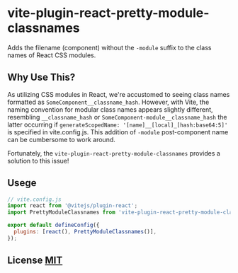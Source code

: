# vite-plugin-react-pretty-module-classnames

Adds the filename (component) without the `-module` suffix to the class names of React CSS modules.

## Why Use This?

As utilizing CSS modules in React, we're accustomed to seeing class names formatted as `SomeComponent__classname_hash`. However, with Vite, the naming convention for modular class names appears slightly different, resembling `__classname_hash` or `SomeComponent-module__classname_hash` the latter occurring if `generateScopedName: '[name]__[local]_[hash:base64:5]'` is specified in vite.config.js. This addition of `-module` post-component name can be cumbersome to work around.

Fortunately, the `vite-plugin-react-pretty-module-classnames` provides a solution to this issue!

## Usege

```js
// vite.config.js
import react from '@vitejs/plugin-react';
import PrettyModuleClassnames from 'vite-plugin-react-pretty-module-classnames';

export default defineConfig({
  plugins: [react(), PrettyModuleClassnames()],
});
```

## License [MIT](./LICENSE)
